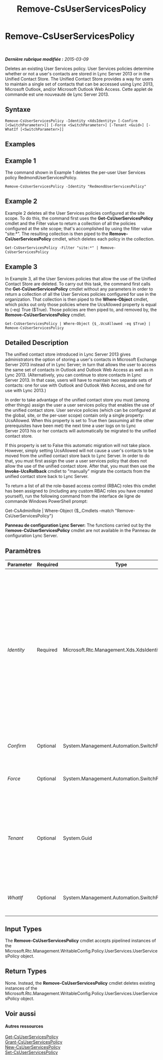 ﻿---
title: Remove-CsUserServicesPolicy
TOCTitle: Remove-CsUserServicesPolicy
ms:assetid: 025f9a94-ff44-4e06-8b14-721f8fd9924f
ms:mtpsurl: https://technet.microsoft.com/fr-fr/library/JJ204629(v=OCS.15)
ms:contentKeyID: 49296073
ms.date: 05/20/2016
mtps_version: v=OCS.15
ms.translationtype: HT
---

# Remove-CsUserServicesPolicy

 

_**Dernière rubrique modifiée :** 2015-03-09_

Deletes an existing User Services policy. User Services policies determine whether or not a user's contacts are stored in Lync Server 2013 or in the Unified Contact Store. The Unified Contact Store provides a way for users to maintain a single set of contacts that can be accessed using Lync 2013, Microsoft Outlook, and/or Microsoft Outlook Web Access. Cette applet de commande est une nouveauté de Lync Server 2013.

## Syntaxe

    Remove-CsUserServicesPolicy -Identity <XdsIdentity> [-Confirm [<SwitchParameter>]] [-Force <SwitchParameter>] [-Tenant <Guid>] [-WhatIf [<SwitchParameter>]]

## Examples

## Example 1

The command shown in Example 1 deletes the per-user User Services policy RedmondUserServicesPolicy.

    Remove-CsUserServicesPolicy -Identity "RedmondUserServicesPolicy"

## Example 2

Example 2 deletes all the User Services policies configured at the site scope. To do this, the command first uses the **Get-CsUserServicesPolicy** cmdlet and the Filter value to return a collection of all the policies configured at the site scope; that's accomplished by using the filter value "site:\*". The resulting collection is then piped to the **Remove-CsUserServicesPolicy** cmdlet, which deletes each policy in the collection.

    Get-CsUserServicesPolicy -Filter "site:*" | Remove-CsUserServicesPolicy

## Example 3

In Example 3, all the User Services policies that allow the use of the Unified Contact Store are deleted. To carry out this task, the command first calls the **Get-CsUserServicesPolicy** cmdlet without any parameters in order to return a collection of all the User Services policies configured for use in the organization. That collection is then piped to the **Where-Object** cmdlet, which picks out only those policies where the UcsAllowed property is equal to (-eq) True ($True). Those policies are then piped to, and removed by, the **Remove-CsUserServicesPolicy** cmdlet.

    Get-CsUserServicesPolicy | Where-Object {$_.UcsAllowed -eq $True} | Remove-CsUserServicesPolicy

## Detailed Description

The unified contact store introduced in Lync Server 2013 gives administrators the option of storing a user's contacts in Microsoft Exchange Server 2013 instead of in Lync Server; in turn that allows the user to access the same set of contacts in Outlook and Outlook Web Access as well as in Lync 2013. (Alternatively, you can continue to store contacts in Lync Server 2013. In that case, users will have to maintain two separate sets of contacts: one for use with Outlook and Outlook Web Access, and one for use with Lync 2013.)

In order to take advantage of the unified contact store you must (among other things) assign the user a user services policy that enables the use of the unified contact store. User service policies (which can be configured at the global, site, or the per-user scope) contain only a single property: UcsAllowed. When this property is set to True then (assuming all the other prerequisites have been met) the next time a user logs on to Lync Server 2013 his or her contacts will automatically be migrated to the unified contact store.

If this property is set to False this automatic migration will not take place. However, simply setting UcsAllowed will not cause a user's contacts to be moved from the unified contact store back to Lync Server. In order to do that, you must first assign the user a user services policy that does not allow the use of the unified contact store. After that, you must then use the **Invoke-UcsRollback** cmdlet to "manually" migrate the contacts from the unified contact store back to Lync Server.

To return a list of all the role-based access control (RBAC) roles this cmdlet has been assigned to (including any custom RBAC roles you have created yourself), run the following command from the interface de ligne de commande Windows PowerShell prompt:

Get-CsAdminRole | Where-Object {$\_.Cmdlets –match "Remove-CsUserServicesPolicy"}

**Panneau de configuration Lync Server:** The functions carried out by the R**emove-CsUserServicesPolicy** cmdlet are not available in the Panneau de configuration Lync Server.

## Paramètres


<table>
<colgroup>
<col style="width: 25%" />
<col style="width: 25%" />
<col style="width: 25%" />
<col style="width: 25%" />
</colgroup>
<thead>
<tr class="header">
<th>Parameter</th>
<th>Required</th>
<th>Type</th>
<th>Description</th>
</tr>
</thead>
<tbody>
<tr class="odd">
<td><p><em>Identity</em></p></td>
<td><p>Required</p></td>
<td><p>Microsoft.Rtc.Management.Xds.XdsIdentity</p></td>
<td><p>Unique identifier for the policy to be deleted. To remove a policy configured at the site scope, use syntax similar to this:</p>
<p>-Identity &quot;site:Redmond&quot;</p>
<p>To remove a policy configured at the service scope, use syntax similar to this:</p>
<p>-Identity &quot;UserServer:atl-cs-001.litwareinc.com&quot;</p>
<p>The User Server service is the only service that can host a user services policy.</p>
<p>Policies can also be removed at the per-user scope. To remove per-user policies, use syntax similar to this:</p>
<p>-Identity &quot;RedmondUserServicesPolicy&quot;</p></td>
</tr>
<tr class="even">
<td><p><em>Confirm</em></p></td>
<td><p>Optional</p></td>
<td><p>System.Management.Automation.SwitchParameter</p></td>
<td><p>Prompts you for confirmation before executing the command.</p></td>
</tr>
<tr class="odd">
<td><p><em>Force</em></p></td>
<td><p>Optional</p></td>
<td><p>System.Management.Automation.SwitchParameter</p></td>
<td><p>Suppresses the display of any non-fatal error message that might arise when running the command.</p></td>
</tr>
<tr class="even">
<td><p><em>Tenant</em></p></td>
<td><p>Optional</p></td>
<td><p>System.Guid</p></td>
<td><p>Removes the user services policy assigned to the specified Skype Entreprise Online tenant. When removing a policy assigned to a tenant, you must also include the Identity parameter along with the parameter value &quot;global&quot;:</p>
<p>-Tenant &quot;38aad667-af54-4397-aaa7-e94c79ec2308&quot; –Identity &quot;global&quot;</p></td>
</tr>
<tr class="odd">
<td><p><em>WhatIf</em></p></td>
<td><p>Optional</p></td>
<td><p>System.Management.Automation.SwitchParameter</p></td>
<td><p>Describes what would happen if you executed the command without actually executing the command.</p></td>
</tr>
</tbody>
</table>


## Input Types

The **Remove-CsUserServicesPolicy** cmdlet accepts pipelined instances of the Microsoft.Rtc.Management.WritableConfig.Policy.UserServices.UserServicesPolicy object.

## Return Types

None. Instead, the **Remove-CsUserServicesPolicy** cmdlet deletes existing instances of the Microsoft.Rtc.Management.WritableConfig.Policy.UserServices.UserServicesPolicy object.

## Voir aussi

#### Autres ressources

[Get-CsUserServicesPolicy](get-csuserservicespolicy.md)  
[Grant-CsUserServicesPolicy](grant-csuserservicespolicy.md)  
[New-CsUserServicesPolicy](new-csuserservicespolicy.md)  
[Set-CsUserServicesPolicy](set-csuserservicespolicy.md)

